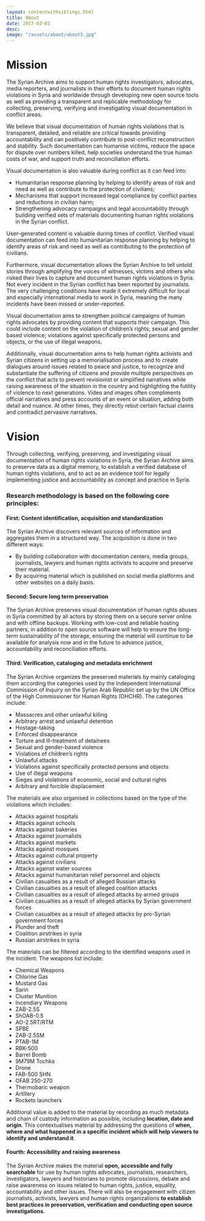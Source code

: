 ```yaml
---
layout: contentwithsiblings.html
title: About
date: 2017-03-03
desc:
image: "/assets/about/about3.jpg"
---
```

# Mission

The Syrian Archive aims to support human rights investigators, advocates, media reporters, and journalists in their efforts to document human rights violations in Syria and worldwide through developing new open source tools as well as providing a transparent and replicable methodology for collecting, preserving, verifying and investigating visual documentation in conflict areas.

We believe that visual documentation of human rights violations that is transparent, detailed, and reliable are critical towards providing accountability and can positively contribute to post-conflict reconstruction and stability. Such documentation can humanise victims, reduce the space for dispute over numbers killed, help societies understand the true human costs of war, and support truth and reconciliation efforts.

Visual documentation is also valuable during conflict as it can feed into:

- Humanitarian response planning by helping to identify areas of risk and need as well as contribute to the protection of civilians;
- Mechanisms that support increased legal compliance by conflict parties and reductions in civilian harm;
- Strengthening advocacy campaigns and legal accountability through building verified sets of materials documenting human rights violations in the Syrian conflict.

User-generated content is valuable during times of conflict. Verified visual documentation can feed into humanitarian response planning by helping to identify areas of risk and need as well as contributing to the protection of civilians.

Furthermore, visual documentation allows the Syrian Archive to tell untold stories through amplifying the voices of witnesses, victims and others who risked their lives to capture and document human rights violations in Syria. Not every incident in the Syrian conflict has been reported by journalists. The very challenging conditions have made it extremely difficult for local and especially international media to work in Syria, meaning the many incidents have been missed or under-reported.

Visual documentation aims to strengthen political campaigns of human rights advocates by providing content that supports their campaign. This could include content on the violation of children’s rights; sexual and gender based violence; violations against specifically protected persons and objects, or the use of illegal weapons.

Additionally, visual documentation aims to help human rights activists and Syrian citizens in setting up a memorialisation process and to create dialogues around issues related to peace and justice, to recognize and substantiate the suffering of citizens and provide multiple perspectives on the conflict that acts to prevent revisionist or simplified narratives while raising awareness of the situation in the country and highlighting the futility of violence to next generations. Video and images often compliments official narratives and press accounts of an event or situation, adding both detail and nuance. At other times, they directly rebut certain factual claims and contradict pervasive narratives.

# Vision

Through collecting, verifying, preserving, and investigating visual documentation of human rights violations in Syria, the Syrian Archive aims to preserve data as a digital memory, to establish a verified database of human rights violations, and to act as an evidence tool for legally implementing justice and accountability as concept and practice in Syria.

### Research methodology is based on the following core principles:

#### First: Content identification, acquisition and standardization

The Syrian Archive discovers relevant sources of information and aggregates them in a structured way. The acquisition is done in two different ways:

- By building collaboration with documentation centers, media groups, journalists, lawyers and human rights activists to acquire and preserve their material.
- By acquiring material which is published on social media platforms and other websites on a daily basis.

#### Second: Secure long term preservation

The Syrian Archive preserves visual documentation of human rights abuses in Syria committed by all actors by storing them on a secure server online and with offline backups. Working with low-cost and reliable hosting partners, in addition to open source software will help to ensure the long-term sustainability of the storage, ensuring the material will continue to be available for analysis now and in the future to advance justice, accountability and reconciliation efforts.

#### Third: Verification, cataloging and metadata enrichment

The Syrian Archive organizes the preserved materials by mainly cataloging them according the categories used by the Independent International Commission of Inquiry on the Syrian Arab Republic set up by the UN Office of the High Commissioner for Human Rights (OHCHR). The categories include:

- Massacres and other unlawful killing
- Arbitrary arrest and unlawful detention
- Hostage-taking
- Enforced disappearance
- Torture and ill-treatment of detainees
- Sexual and gender-based violence
- Violations of children’s rights
- Unlawful attacks
- Violations against specifically protected persons and objects
- Use of illegal weapons
- Sieges and violations of economic, social and cultural rights
- Arbitrary and forcible displacement

The materials are also organised in collections based on the type of the violations which includes:

- Attacks against hospitals
- Attacks against schools
- Attacks against bakeries
- Attacks against journalists
- Attacks against markets
- Attacks against mosques
- Attacks against cultural property
- Attacks against civilians
- Attacks against water sources
- Attacks against humanitarian relief personnel and objects
- Civilian casualties as a result of alleged Russian attacks
- Civilian casualties as a result of alleged coalition attacks
- Civilian casualties as a result of alleged attacks by armed groups
- Civilian casualties as a result of alleged attacks by Syrian government forces
- Civilian casualties as a result of alleged attacks by pro-Syrian government forces
- Plunder and theft
- Coalition airstrikes in syria
- Russian airstrikes in syria

The materials can be filtered according to the identified weapons used in the incident. The weapons list include:

- Chemical Weapons
- Chlorine Gas
- Mustard Gas
- Sarin
- Cluster Munition
- Incendiary Weapons
- ZAB-2.5S
- ShOAB-0.5
- AO-2.5RT/RTM
- SPBE
- ZAB-2.5SM
- PTAB-1M
- RBK-500
- Barrel Bomb
- 9M79M Tochka
- Drone
- FAB-500 SHN
- OFAB 250-270
- Thermobaric weapon
- Artillery
- Rockets launchers

Additional value is added to the material by recording as much metadata and chain of custody information as possible, including **location, date and origin**. This contextualises material by addressing the questions of **when, where and what happened in a specific incident which will help viewers to identify and understand it**.

#### Fourth: Accessibility and raising awareness

The Syrian Archive makes the material **open, accessible and fully searchable** for use by human rights advocates, journalists, researchers, investigators, lawyers and historians to promote discussions, debate and raise awareness on issues related to human rights, justice, equality, accountability and other issues. There will also be engagement with citizen journalists, activists, lawyers and human rights organizations **to establish best practices in preservation, verification and conducting open source investigations**.
